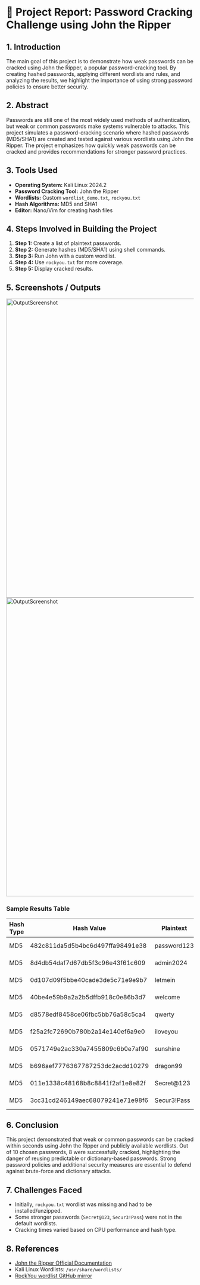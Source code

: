 
# 🔐 Project Report: Password Cracking Challenge using John the Ripper

## 1. Introduction
The main goal of this project is to demonstrate how weak passwords can be cracked using John the Ripper, a popular password-cracking tool. By creating hashed passwords, applying different wordlists and rules, and analyzing the results, we highlight the importance of using strong password policies to ensure better security.

## 2. Abstract
Passwords are still one of the most widely used methods of authentication, but weak or common passwords make systems vulnerable to attacks. This project simulates a password-cracking scenario where hashed passwords (MD5/SHA1) are created and tested against various wordlists using John the Ripper. The project emphasizes how quickly weak passwords can be cracked and provides recommendations for stronger password practices.

## 3. Tools Used
- **Operating System:** Kali Linux 2024.2  
- **Password Cracking Tool:** John the Ripper  
- **Wordlists:** Custom `wordlist_demo.txt`, `rockyou.txt`  
- **Hash Algorithms:** MD5 and SHA1  
- **Editor:** Nano/Vim for creating hash files  

## 4. Steps Involved in Building the Project
1. **Step 1:** Create a list of plaintext passwords.  
2. **Step 2:** Generate hashes (MD5/SHA1) using shell commands.  
3. **Step 3:** Run John with a custom wordlist.  
4. **Step 4:** Use `rockyou.txt` for more coverage.  
5. **Step 5:** Display cracked results.  

## 5. Screenshots / Outputs
<img width="1280" height="800" alt="OutputScreenshot" src="https://github.com/user-attachments/assets/c88d0f2c-d100-45f5-bd54-85cbf2515cbd" />

<img width="1280" height="800" alt="OutputScreenshot" src="https://github.com/user-attachments/assets/38a208bf-d9d9-453f-9071-1655b4984644" />

### Sample Results Table
| Hash Type | Hash Value                           | Plaintext   | Status       |
|-----------|--------------------------------------|-------------|--------------|
| MD5       | 482c811da5d5b4bc6d497ffa98491e38     | password123 | ✅ Cracked   |
| MD5       | 8d4db54daf7d67db5f3c96e43f61c609     | admin2024   | ✅ Cracked   |
| MD5       | 0d107d09f5bbe40cade3de5c71e9e9b7     | letmein     | ✅ Cracked   |
| MD5       | 40be4e59b9a2a2b5dffb918c0e86b3d7     | welcome     | ✅ Cracked   |
| MD5       | d8578edf8458ce06fbc5bb76a58c5ca4     | qwerty      | ✅ Cracked   |
| MD5       | f25a2fc72690b780b2a14e140ef6a9e0     | iloveyou    | ✅ Cracked   |
| MD5       | 0571749e2ac330a7455809c6b0e7af90     | sunshine    | ✅ Cracked   |
| MD5       | b696aef7776367787253dc2acdd10279     | dragon99    | ✅ Cracked   |
| MD5       | 011e1338c48168b8c8841f2af1e8e82f     | Secret@123  | ❌ Not cracked |
| MD5       | 3cc31cd246149aec68079241e71e98f6     | Secur3!Pass | ❌ Not cracked |

## 6. Conclusion
This project demonstrated that weak or common passwords can be cracked within seconds using John the Ripper and publicly available wordlists. Out of 10 chosen passwords, 8 were successfully cracked, highlighting the danger of reusing predictable or dictionary-based passwords. Strong password policies and additional security measures are essential to defend against brute-force and dictionary attacks.

## 7. Challenges Faced
- Initially, `rockyou.txt` wordlist was missing and had to be installed/unzipped.  
- Some stronger passwords (`Secret@123`, `Secur3!Pass`) were not in the default wordlists.  
- Cracking times varied based on CPU performance and hash type.  

## 8. References
- [John the Ripper Official Documentation](https://www.openwall.com/john/)  
- Kali Linux Wordlists: `/usr/share/wordlists/`  
- [RockYou wordlist GitHub mirror](https://github.com/brannondorsey/naive-hashcat/releases/tag/data)

